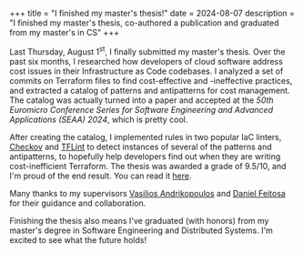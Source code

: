 +++
title = "I finished my master's thesis!"
date = 2024-08-07
description = "I finished my master's thesis, co-authored a publication and graduated from my master's in CS"
+++

Last Thursday, August 1<sup>st</sup>, I finally submitted my master's thesis. Over the past six months, I researched how developers of cloud software address cost issues in their Infrastructure as Code codebases. I analyzed a set of commits on Terraform files to find cost-effective and -ineffective practices, and extracted a catalog of patterns and antipatterns for cost management. The catalog was actually turned into a paper and accepted at the *50th Euromicro Conference Series for Software Engineering and Advanced Applications (SEAA) 2024*, which is pretty cool.

After creating the catalog, I implemented rules in two popular IaC linters, [Checkov](https://checkov.io) and [TFLint](https://github.com/terraform-linters/tflint) to detect instances of several of the patterns and antipatterns, to hopefully help developers find out when they are writing cost-inefficient Terraform. The thesis was awarded a grade of 9.5/10, and I'm proud of the end result. You can read it [here](https://fse.studenttheses.ub.rug.nl/id/eprint/33811).

Many thanks to my supervisors [Vasilios Andrikopoulos](https://vandriko.github.io) and [Daniel Feitosa](https://feitosa-daniel.github.io) for their guidance and collaboration.

Finishing the thesis also means I've graduated (with honors) from my master's degree in Software Engineering and Distributed Systems. I'm excited to see what the future holds!
